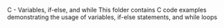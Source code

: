 C - Variables, if-else, and while
This folder  contains C code examples demonstrating the usage of variables, if-else statements, and while loops
